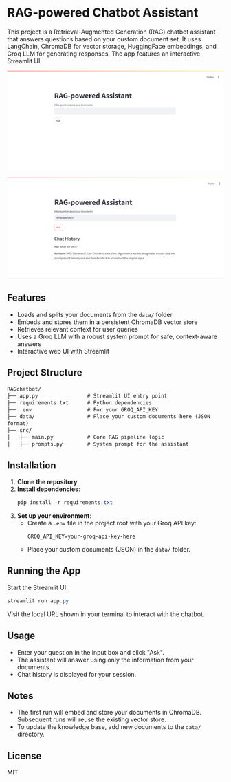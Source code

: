 # RAG-powered Chatbot Assistant

This project is a Retrieval-Augmented Generation (RAG) chatbot assistant that answers questions based on your custom document set. It uses LangChain, ChromaDB for vector storage, HuggingFace embeddings, and Groq LLM for generating responses. The app features an interactive Streamlit UI.


![RAG Chatbot Demo](./screenshots/Screenshot%202025-06-15%20181142.png)

![Chatbot UI Screenshot](./screenshots/Screenshot%202025-06-15%20181222.png)

## Features

- Loads and splits your documents from the `data/` folder
- Embeds and stores them in a persistent ChromaDB vector store
- Retrieves relevant context for user queries
- Uses a Groq LLM with a robust system prompt for safe, context-aware answers
- Interactive web UI with Streamlit

## Project Structure

```
RAGchatbot/
├── app.py                # Streamlit UI entry point
├── requirements.txt      # Python dependencies
├── .env                  # For your GROQ_API_KEY
├── data/                 # Place your custom documents here (JSON format)
├── src/
│   ├── main.py           # Core RAG pipeline logic
│   ├── prompts.py        # System prompt for the assistant
```

## Installation

1. **Clone the repository**
2. **Install dependencies**:
   ```powershell
   pip install -r requirements.txt
   ```
3. **Set up your environment**:
   - Create a `.env` file in the project root with your Groq API key:
     ```env
     GROQ_API_KEY=your-groq-api-key-here
     ```
   - Place your custom documents (JSON) in the `data/` folder.

## Running the App

Start the Streamlit UI:

```powershell
streamlit run app.py
```

Visit the local URL shown in your terminal to interact with the chatbot.

## Usage

- Enter your question in the input box and click "Ask".
- The assistant will answer using only the information from your documents.
- Chat history is displayed for your session.

## Notes

- The first run will embed and store your documents in ChromaDB. Subsequent runs will reuse the existing vector store.
- To update the knowledge base, add new documents to the `data/` directory.

## License

MIT
